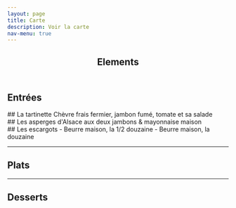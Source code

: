 ```yaml
---
layout: page
title: Carte
description: Voir la carte
nav-menu: true
---
```



<!-- Main -->
<div id="main" class="alt">

<!-- One -->
<section id="one">
	<div class="inner">
		<header class="major">
			<h1>Elements</h1>
		</header>

<!-- Content -->
<h1 id="content">Entrées</h1>
<div class="row">
 <div class="4u 12u$(small)">
## La tartinette
Chèvre frais fermier, jambon fumé, tomate et sa salade
 </div>
 
 <div class="4u 12u$(small)">
## Les asperges d'Alsace
aux deux jambons & mayonnaise maison
 </div>
 
 <div class="4u 12u$(small)">
## Les escargots
 - Beurre maison, la 1/2 douzaine
 - Beurre maison, la douzaine
 </div>
</div>

<hr class="major" />


<h1 id="content">Plats</h1>	
<div class="row">
 <div class="4u 12u$(small)">
 </div>
</div>

<hr class="major" />


<h1 id="content">Desserts</h1>

<div class="row">
 <div class="4u 12u$(small)">
 </div>
</div>


</div>
</section>